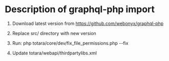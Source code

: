 Description of graphql-php import
=================================

1. Download latest version from https://github.com/webonyx/graphql-php

2. Replace src/ directory with new version

3. Run: php totara/core/dev/fix_file_permissions.php --fix

4. Update totara/webapi/thirdpartylibs.xml
